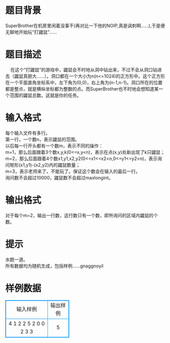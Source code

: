 # 

 
 # 题目背景 
SuperBrother在机房里闲着没事干(再对比一下他的NOIP,真是讽刺啊......),于是便无聊地开始玩“打鼹鼠”...... 

 
 # 题目描述 
&nbsp;&nbsp;&nbsp;&nbsp;在这个“打鼹鼠”的游戏中，鼹鼠会不时地从洞中钻出来，不过不会从洞口钻进去（鼹鼠真胆大……）。洞口都在一个大小为n(n&lt;=1024)的正方形中。这个正方形在一个平面直角坐标系中，左下角为(0,0)，右上角为(n-1,n-1)。洞口所在的位置都是整点，就是横纵坐标都为整数的点。而SuperBrother也不时地会想知道某一个范围的鼹鼠总数。这就是你的任务。 

 
 # 输入格式 
每个输入文件有多行。<BR>第一行，一个数n，表示鼹鼠的范围。<BR>以后每一行开头都有一个数m，表示不同的操作：<BR>m=1，那么后面跟着3个数x,y,k(0&lt;=x,y&lt;n)，表示在点(x,y)处新出现了k只鼹鼠；<BR>m=2，那么后面跟着4个数x1,y1,x2,y2(0&lt;=x1&lt;=x2&lt;n,0&lt;=y1&lt;=y2&lt;n)，表示询问矩形(x1,y1)-(x2,y2)内的鼹鼠数量；<BR>m=3，表示老师来了，不能玩了。保证这个数会在输入的最后一行。<BR>询问数不会超过10000，鼹鼠数不会超过maxlongint。 

 
 # 输出格式 
对于每个m=2，输出一行数，这行数只有一个数，即所询问的区域内鼹鼠的个数。 

 
 # 提示 
水题一道。<BR>所有数据均为随机生成，包括样例……gnaggnoyil 
# 样例数据
<style>
        table,table tr th, table tr td { border:1px solid #0094ff; }
        table { width: 200px; min-height: 25px; line-height: 25px; text-align: center; border-collapse: collapse;}   
    </style>
<table>
	<tr>
		<td>输入样例</td>
		<td>输出样例</td>
	</tr>
<tr><td>4
1 2 2 5
2 0 0 2 3
3
</td><td>5
</td></tr></table>
